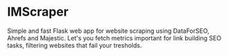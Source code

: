 # IMScraper
Simple and fast Flask web app for website scraping using DataForSEO, Ahrefs and Majestic. Let's you fetch metrics important for link building SEO tasks, filtering websites that fail your tresholds.
